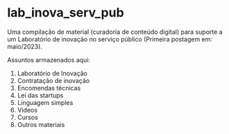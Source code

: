 # lab_inova_serv_pub

Uma compilação de material (curadoria de conteúdo digital) para suporte a um Laboratório de inovação no serviço público
(Primeira postagem em: maio/2023).

Assuntos armazenados aqui:
1) Laboratório de Inovação
2) Contratação de inovação
3) Encomendas técnicas
4) Lei das startups
5) Linguagem simples
6) Videos
7) Cursos
8) Outros materiais

